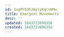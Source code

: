 ```yaml
---
id: 1ugPYO3hJAylyKqcnNMw_
title: Emergent Movements
desc: ''
updated: 1643723096356
created: 1643723096356
---
```


